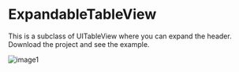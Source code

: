 # ExpandableTableView
This is a subclass of UITableView where you can expand the header. Download the project and see the example.

![image1](https://user-images.githubusercontent.com/17837522/27990405-b3cff0e6-641b-11e7-9c6a-4f8130304336.PNG)

